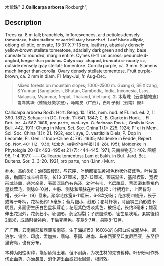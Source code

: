 木紫珠",
2.**Callicarpa arborea** Roxburgh",

## Description
Trees ca. 8 m tall; branchlets, inflorescences, and petioles densely tomentose, hairs stellate or verticillately branched. Leaf blade elliptic, oblong-elliptic, or ovate, 13-37 X   7-13 cm, leathery, abaxially densely yellow-brown stellate tomentose, adaxially dark green and shiny, base cuneate to rounded, margin entire. Cymes 6-11 cm across; peduncle 4-angled, longer than petioles. Calyx cup-shaped, truncate or nearly so, outside densely gray stellate tomentose. Corolla purple, ca. 3 mm. Stamens much longer than corolla. Ovary densely stellate tomentose. Fruit purple-brown, ca. 2 mm in diam. Fl. May-Jul, fr. Aug-Dec.

> Mixed forests on mountain slopes; 1000-2500 m. Guangxi, SE Xizang, S Yunnan [Bangladesh, Bhutan, Cambodia, India, Indonesia, Laos, Malaysia, Myanmar, Nepal, Thailand, Vietnam].
**2. 木紫珠（云南植物志）南洋紫珠（植物分类学报），马踏皮（广西），白叶子树（云南）图8**

Callicarpa arborea Roxb. Hort. Beng. 10. 1814, nom. nud. et Fl. Ind. ed. 2, 1: 390. 1832; Schauer in DC. Prodr. 11: 641. 1847; C. B. Clarke in Hook. f. Fl. Brit. Ind. 4: 567. 1885, pro parte, excl. syn. C. farinosa Roxb. ; Craib in Kew Bull. 442. 1911; Chung in Mem. Sci. Soc. China 1 (1): 225. 1924; P' ei in Mem. Sci. Soc. China 1(3): 21. 1932, excl. syn, C. vastifolia Diels; P. Dop in Lecomte, Fl. Gen. L' Indo-Chine 4: 792. 1935; Moldenke in Fedde, Repert. Sp. Nov. 40: 112. 1936; 张宏达, 植物分类学报1(1): 28l. 1951; Moldenke in Phytologia 20 (8): 493-495 et 21 (7): 444-445. 1971; 云南植物志1: 402. 图版96, 1-4. 1977. ——Callicarpa tomentosa Lam et Bakh. in Bull. Jard. Bot. Buitenz. Sor. 3. 3: 20. 1921, pro parte, non (Linn.) Murr.

乔木，高约8米；幼枝四棱形，与花序、叶柄都密生黄褐色粉状分枝茸毛。叶片革质，椭圆形或长椭圆形，长13-37厘米，宽7-13厘米，顶端渐尖，基部楔形、宽楔形或钝圆，通常全缘，表面深绿色有光泽，幼时有毛，老后脱落，背面密生黄褐色星状茸毛，侧脉8-10对，主脉、侧脉和细脉在叶背隆起；叶柄粗壮，上面有沟槽，长3-6-（9）厘米。聚伞花序宽6-11厘米，6-8次分歧；花序梗四棱形，长于或等于叶柄，花柄长约1.5毫米；苞片细小，线形；花萼杯状，萼齿钝三角形或不明显，外面密生灰白色星状茸毛；花冠紫色或淡紫色，被细毛，长约3毫米；雄蕊伸出花冠外，花药细小，卵圆形，药室纵裂；子房圆球形，密生星状毛。果实径约2毫米，成熟时紫褐色，干后变黑色。花期5-7月，果期8-12月。

产广西、云南南部和西藏东南部。生于海拔150-1600米的向阳山坡或灌丛中。尼泊尔、锡金、印度、孟加拉、缅甸、泰国、越南、马来西亚至印度尼西亚，东至伊里安岛，也有分布。

本种为阳性树种，能耐瘠薄土壤，但不耐荫，为次生林的先锋树种。叶研粉可作外伤止血药，亦治鼻衄、消化道出血或妇女崩漏，根同效。
